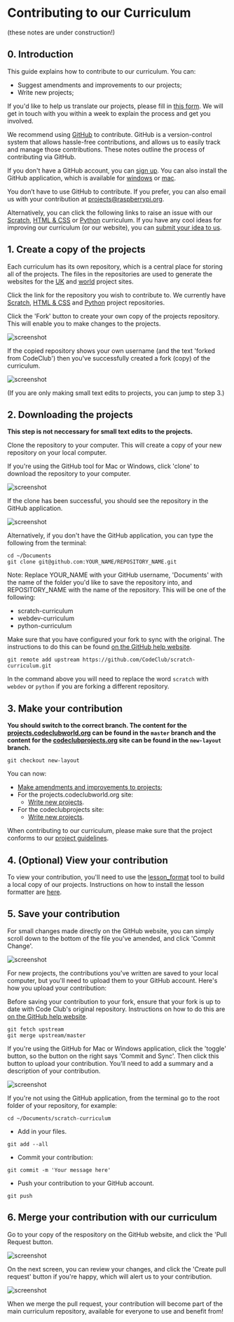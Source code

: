 # Contributing to our Curriculum
(these notes are under construction!)

## 0. Introduction

This guide explains how to contribute to our curriculum. You can:
+ Suggest amendments and improvements to our projects;
+ Write new projects;

If you'd like to help us translate our projects, please fill in [this form](https://docs.google.com/a/raspberrypi.org/forms/d/e/1FAIpQLSdoxUvmGwbpx3zcCxXwJEqaBoAQHsTu-v5R4uOTSxv9-OzUEw/viewform). We will get in touch with you within a week to explain the process and get you involved.

We recommend using [GitHub](https://github.com/) to contribute. GitHub is a version-control system that allows hassle-free contributions, and allows us to easily track and manage those contributions. These notes outline the process of contributing via GitHub.

If you don't have a GitHub account, you can [sign up](https://github.com/join). You can also install the GitHub application, which is available for [windows](https://windows.github.com/) or [mac](https://mac.github.com/).

You don’t have to use GitHub to contribute. If you prefer, you can also email us with your contribution at projects@raspberrypi.org.

Alternatively, you can click the following links to raise an issue with our [Scratch](https://github.com/CodeClub/scratch-curriculum/issues), [HTML & CSS](https://github.com/CodeClub/webdev-curriculum/issues) or [Python](https://github.com/CodeClub/python-curriculum/issues) curriculum. If you have any cool ideas for improving our curriculum (or our website), you can [submit your idea to us](https://github.com/CodeClub/ideas/issues).

## 1. Create a copy of the projects

Each curriculum has its own repository, which is a central place for storing all of the projects. The files in the repositories are used to generate the websites for the [UK](http://projects.codeclub.org.uk) and [world](http://projects.codeclubworld.org) project sites.

Click the link for the repository you wish to contribute to. We currently have [Scratch](https://github.com/CodeClub/scratch-curriculum), [HTML & CSS](https://github.com/CodeClub/webdev-curriculum) and [Python](https://github.com/CodeClub/python-curriculum) project repositories.

Click the 'Fork' button to create your own copy of the projects repository. This will enable you to make changes to the projects.

![screenshot](images/contributing/fork.png)

If the copied repository shows your own username (and the text 'forked from CodeClub') then you've successfully created a fork (copy) of the curriculum.

![screenshot](images/contributing/fork-success.png)

(If you are only making small text edits to projects, you can jump to step 3.)

## 2. Downloading the projects

__This step is not neccessary for small text edits to the projects.__

Clone the repository to your computer. This will create a copy of your new repository on your local computer.

If you're using the GitHub tool for Mac or Windows, click 'clone' to download the repository to your computer.

![screenshot](images/contributing/clone.png)

If the clone has been successful, you should see the repository in the GitHub application.

![screenshot](images/contributing/clone-success.png)

Alternatively, if you don't have the GitHub application, you can type the following from the terminal:

```
cd ~/Documents
git clone git@github.com:YOUR_NAME/REPOSITORY_NAME.git
```

Note: Replace YOUR_NAME with your GitHub username, 'Documents' with the name of the folder you'd like to save the repository into, and REPOSITORY_NAME with the name of the repository. This will be one of the following:

+ scratch-curriculum
+ webdev-curriculum
+ python-curriculum

Make sure that you have configured your fork to sync with the original. The instructions to do this can be found [on the GitHub help website](https://help.github.com/articles/configuring-a-remote-for-a-fork).

```
git remote add upstream https://github.com/CodeClub/scratch-curriculum.git
```

In the command above you will need to replace the word `scratch` with `webdev` or `python` if you are forking a different repository.

## 3. Make your contribution

**You should switch to the correct branch. The content for the [projects.codeclubworld.org](http://projects.codeclubworld.org/) can be found in the `master` branch and the content for the [codeclubprojects.org](https://codeclubprojects.org/) site can be found in the `new-layout` branch.**

```
git checkout new-layout
```

You can now:
+ [Make amendments and improvements to projects](amending.md);
+ For the projects.codeclubworld.org site:
  + [Write new projects](ccw/projects.md).
+ For the codeclubprojects site:
  + [Write new projects](ccp/projects.md).

When contributing to our curriculum, please make sure that the project conforms to our [project guidelines](project-guidelines.md).

## 4. (Optional) View your contribution

To view your contribution, you'll need to use the [lesson_format](https://github.com/CodeClub/lesson_format) tool to build a local copy of our projects. Instructions on how to install the lesson formatter are [here](https://github.com/CodeClub/lesson_format/blob/master/README.md).

## 5. Save your contribution

For small changes made directly on the GitHub website, you can simply scroll down to the bottom of the file you've amended, and click 'Commit Change'.

![screenshot](images/contributing/commit.png)

For new projects, the contributions you've written are saved to your local computer, but you'll need to upload them to your GitHub account. Here's how you upload your contribution:

Before saving your contribution to your fork, ensure that your fork is up to date with Code Club's original repository. Instructions on how to do this are [on the GitHub help website](https://help.github.com/articles/syncing-a-fork).

```
git fetch upstream
git merge upstream/master
```

If you're using the GitHub for Mac or Windows application, click the 'toggle' button, so the button on the right says 'Commit and Sync'. Then click this button to upload your contribution. You'll need to add a summary and a description of your contribution.

![screenshot](images/contributing/sync.png)

If you're not using the GitHub application, from the terminal go to the root folder of your repository, for example:

```
cd ~/Documents/scratch-curriculum
```

+ Add in your files.

```
git add --all
```

+ Commit your contribution:

```
git commit -m 'Your message here'
```

+ Push your contribution to your GitHub account.

```
git push
```

## 6. Merge your contribution with our curriculum

Go to your copy of the respository on the GitHub website, and click the 'Pull Request button.

![screenshot](images/contributing/pull-request.png)

On the next screen, you can review your changes, and click the 'Create pull request' button if you're happy, which will alert us to your contribution.

![screenshot](images/contributing/pull-request2.png)

When we merge the pull request, your contribution will become part of the main curriculum repository, available for everyone to use and benefit from!
